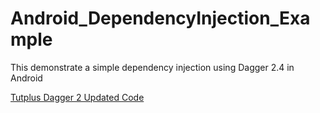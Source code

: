 # Android_DependencyInjection_Example
This demonstrate a simple dependency injection using Dagger 2.4 in Android


[Tutplus Dagger 2 Updated Code](https://code.tutsplus.com/tutorials/dependency-injection-with-dagger-2-on-android--cms-23345)
